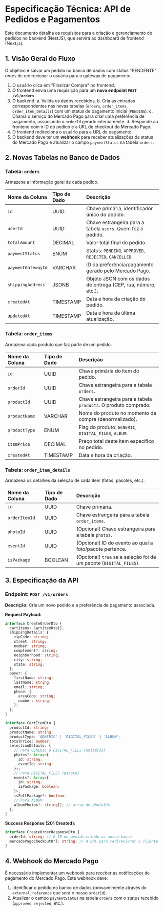 # Especificação Técnica: API de Pedidos e Pagamentos

Este documento detalha os requisitos para a criação e gerenciamento de pedidos no backend (NestJS), que servirá ao dashboard de frontend (Next.js).

## 1. Visão Geral do Fluxo

O objetivo é salvar um pedido no banco de dados com status "PENDENTE" *antes* de redirecionar o usuário para o gateway de pagamento.

1.  O usuário clica em "Finalizar Compra" no frontend.
2.  O frontend envia uma requisição para um **novo endpoint `POST /v1/orders`**.
3.  O backend:
    a. Valida os dados recebidos.
    b. Cria as entradas correspondentes nas novas tabelas (`orders`, `order_items`, `order_item_details`) com um status de pagamento inicial (`PENDING`).
    c. Chama o serviço do Mercado Pago para criar uma preferência de pagamento, associando o `orderId` gerado internamente.
    d. Responde ao frontend com o ID do pedido e a URL de checkout do Mercado Pago.
4.  O frontend redireciona o usuário para a URL de pagamento.
5.  O backend deve ter um **webhook** para receber atualizações de status do Mercado Pago e atualizar o campo `paymentStatus` na tabela `orders`.

## 2. Novas Tabelas no Banco de Dados

### Tabela: `orders`
Armazena a informação geral de cada pedido.

| Nome da Coluna     | Tipo de Dado | Descrição                                                              |
| :----------------- | :----------- | :--------------------------------------------------------------------- |
| `id`               | UUID         | Chave primária, identificador único do pedido.                         |
| `userId`           | UUID         | Chave estrangeira para a tabela `users`. Quem fez o pedido.            |
| `totalAmount`      | DECIMAL      | Valor total final do pedido.                                           |
| `paymentStatus`    | ENUM         | Status: `PENDING`, `APPROVED`, `REJECTED`, `CANCELLED`.                |
| `paymentGatewayId` | VARCHAR      | ID da preferência/pagamento gerado pelo Mercado Pago.                  |
| `shippingAddress`  | JSONB        | Objeto JSON com os dados de entrega (CEP, rua, número, etc.).          |
| `createdAt`        | TIMESTAMP    | Data e hora da criação do pedido.                                      |
| `updatedAt`        | TIMESTAMP    | Data e hora da última atualização.                                     |

### Tabela: `order_items`
Armazena cada produto que faz parte de um pedido.

| Nome da Coluna  | Tipo de Dado | Descrição                                                      |
| :-------------- | :----------- | :------------------------------------------------------------- |
| `id`            | UUID         | Chave primária do item do pedido.                              |
| `orderId`       | UUID         | Chave estrangeira para a tabela `orders`.                      |
| `productId`     | UUID         | Chave estrangeira para a tabela `products`. O produto comprado.|
| `productName`   | VARCHAR      | Nome do produto no momento da compra (denormalizado).          |
| `productType`   | ENUM         | Flag do produto: `GENERIC`, `DIGITAL_FILES`, `ALBUM`.          |
| `itemPrice`     | DECIMAL      | Preço total deste item específico no pedido.                   |
| `createdAt`     | TIMESTAMP    | Data e hora da criação.                                        |

### Tabela: `order_item_details`
Armazena os detalhes da seleção de cada item (fotos, pacotes, etc.).

| Nome da Coluna  | Tipo de Dado | Descrição                                                          |
| :-------------- | :----------- | :----------------------------------------------------------------- |
| `id`            | UUID         | Chave primária.                                                    |
| `orderItemId`   | UUID         | Chave estrangeira para a tabela `order_items`.                     |
| `photoId`       | UUID         | (Opcional) Chave estrangeira para a tabela `photos`.               |
| `eventId`       | UUID         | (Opcional) ID do evento ao qual a foto/pacote pertence.            |
| `isPackage`     | BOOLEAN      | (Opcional) `true` se a seleção foi de um pacote (`DIGITAL_FILES`). |

## 3. Especificação da API

### Endpoint: `POST /v1/orders`

**Descrição:** Cria um novo pedido e a preferência de pagamento associada.

**Request Payload:**
```typescript
interface CreateOrderDto {
  cartItems: CartItemDto[];
  shippingDetails: {
    zipCode: string;
    street: string;
    number: string;
    complement?: string;
    neighborhood: string;
    city: string;
    state: string;
  };
  payer: {
    firstName: string;
    lastName: string;
    email: string;
    phone: {
      areaCode: string;
      number: string;
    };
  };
}

interface CartItemDto {
  productId: string;
  productName: string;
  productType: 'GENERIC' | 'DIGITAL_FILES' | 'ALBUM';
  totalPrice: number;
  selectionDetails: {
    // Para GENERIC e DIGITAL_FILES (unitário)
    photos?: Array<{
      id: string;
      eventId: string;
    }>;
    // Para DIGITAL_FILES (pacote)
    events?: Array<{
      id: string;
      isPackage: boolean;
    }>;
    isFullPackage?: boolean;
    // Para ALBUM
    albumPhotos?: string[]; // array de photoIds
  };
}
```

**Success Response (201 Created):**
```typescript
interface CreateOrderResponseDto {
  orderId: string; // O ID do pedido criado no nosso banco
  mercadoPagoCheckoutUrl: string; // A URL para redirecionar o cliente
}
```

## 4. Webhook do Mercado Pago

É necessário implementar um webhook para receber as notificações de pagamento do Mercado Pago. Este webhook deve:
1.  Identificar o pedido no banco de dados (provavelmente através do `external_reference` que será o nosso `orderId`).
2.  Atualizar o campo `paymentStatus` na tabela `orders` com o status recebido (`approved`, `rejected`, etc.).
